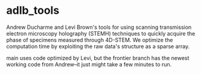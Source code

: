 # adlb_tools

Andrew Ducharme and Levi Brown's tools for using scanning transmission electron microscopy holography (STEMH) techniques to quickly acquire the phase of specimens measured through 4D-STEM. We optimize the computation time by exploiting the raw data's structure as a sparse array.

main uses code optimized by Levi, but the frontier branch has the newest working code from Andrew–it just might take a few minutes to run.
